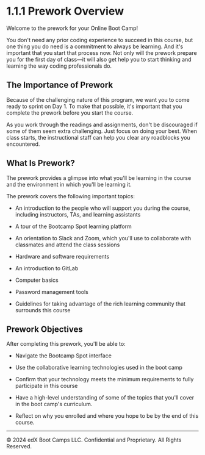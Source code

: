 # 1.1.1 Prework Overview
Welcome to the prework for your Online Boot Camp!

You don't need any prior coding experience to succeed in this course, but one thing you do need is a commitment to always be learning. And it's important that you start that process now. Not only will the prework prepare you for the first day of class—it will also get help you to start thinking and learning the way coding professionals do.

## The Importance of Prework
Because of the challenging nature of this program, we want you to come ready to sprint on Day 1. To make that possible, it's important that you complete the prework before you start the course.

As you work through the readings and assignments, don't be discouraged if some of them seem extra challenging. Just focus on doing your best. When class starts, the instructional staff can help you clear any roadblocks you encountered.

## What Is Prework?
The prework provides a glimpse into what you'll be learning in the course and the environment in which you'll be learning it.

The prework covers the following important topics:

* An introduction to the people who will support you during the course, including instructors, TAs, and learning assistants

* A tour of the Bootcamp Spot learning platform

* An orientation to Slack and Zoom, which you'll use to collaborate with classmates and attend the class sessions

* Hardware and software requirements

* An introduction to GitLab

* Computer basics

* Password management tools

* Guidelines for taking advantage of the rich learning community that surrounds this course

## Prework Objectives
After completing this prework, you'll be able to:

* Navigate the Bootcamp Spot interface

* Use the collaborative learning technologies used in the boot camp

* Confirm that your technology meets the minimum requirements to fully participate in this course

* Have a high-level understanding of some of the topics that you'll cover in the boot camp's curriculum.

* Reflect on why you enrolled and where you hope to be by the end of this course.

---
© 2024 edX Boot Camps LLC. Confidential and Proprietary. All Rights Reserved.